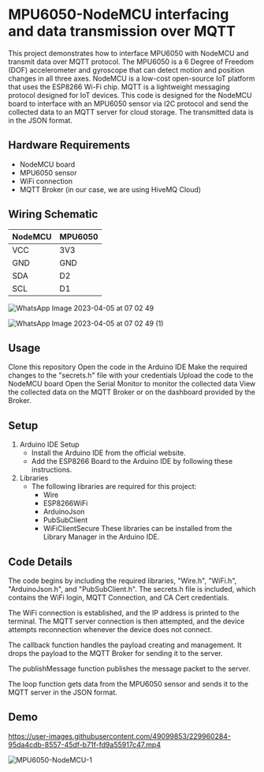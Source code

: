 # MPU6050-NodeMCU interfacing and data transmission over MQTT
This project demonstrates how to interface MPU6050 with NodeMCU and transmit data over MQTT protocol. The MPU6050 is a 6 Degree of Freedom (DOF) accelerometer and gyroscope that can detect motion and position changes in all three axes. NodeMCU is a low-cost open-source IoT platform that uses the ESP8266 Wi-Fi chip. MQTT is a lightweight messaging protocol designed for IoT devices.
This code is designed for the NodeMCU board to interface with an MPU6050 sensor via I2C protocol and send the collected data to an MQTT server for cloud storage. The transmitted data is in the JSON format.


## Hardware Requirements
- NodeMCU board
- MPU6050 sensor
- WiFi connection
- MQTT Broker (in our case, we are using HiveMQ Cloud)


## Wiring Schematic
| NodeMCU  | MPU6050 |
| ------------- | ------------- |
| VCC | 3V3  |
| GND  | GND  |
| SDA  | D2  |
| SCL | D1  |


![WhatsApp Image 2023-04-05 at 07 02 49](https://user-images.githubusercontent.com/49099853/229961431-35a8a0a1-0e48-46f1-bfca-35c481b8adf3.jpeg)

![WhatsApp Image 2023-04-05 at 07 02 49 (1)](https://user-images.githubusercontent.com/49099853/229961605-449d8083-8ab8-4fa7-b3d3-a07cf363bda0.jpeg)




## Usage
Clone this repository
Open the code in the Arduino IDE
Make the required changes to the "secrets.h" file with your credentials
Upload the code to the NodeMCU board
Open the Serial Monitor to monitor the collected data
View the collected data on the MQTT Broker or on the dashboard provided by the Broker.

## Setup
1. Arduino IDE Setup
   - Install the Arduino IDE from the official website.
   - Add the ESP8266 Board to the Arduino IDE by following these instructions.
2. Libraries
   - The following libraries are required for this project:
     - Wire
     - ESP8266WiFi
     - ArduinoJson
     - PubSubClient
     - WiFiClientSecure
   These libraries can be installed from the Library Manager in the Arduino IDE.

## Code Details
The code begins by including the required libraries, "Wire.h", "WiFi.h", "ArduinoJson.h", and "PubSubClient.h". The secrets.h file is included, which contains the WiFi login, MQTT Connection, and CA Cert credentials.

The WiFi connection is established, and the IP address is printed to the terminal. The MQTT server connection is then attempted, and the device attempts reconnection whenever the device does not connect.

The callback function handles the payload creating and management. It drops the payload to the MQTT Broker for sending it to the server.

The publishMessage function publishes the message packet to the server.

The loop function gets data from the MPU6050 sensor and sends it to the MQTT server in the JSON format.

## Demo


https://user-images.githubusercontent.com/49099853/229960284-95da4cdb-8557-45df-b71f-fd9a55917c47.mp4

![MPU6050-NodeMCU-1](https://user-images.githubusercontent.com/49099853/229961736-a881a4bd-e326-4285-a79b-8a2bd4cb3369.png)

